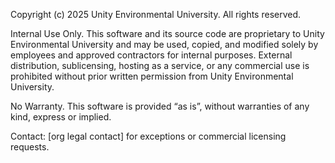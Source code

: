 Copyright (c) 2025 Unity Environmental University. All rights reserved.

Internal Use Only. This software and its source code are proprietary to Unity Environmental University and may be used, copied, and modified solely by employees and approved contractors for internal purposes. External distribution, sublicensing, hosting as a service, or any commercial use is prohibited without prior written permission from Unity Environmental University.

No Warranty. This software is provided “as is”, without warranties of any kind, express or implied.

Contact: [org legal contact] for exceptions or commercial licensing requests.
